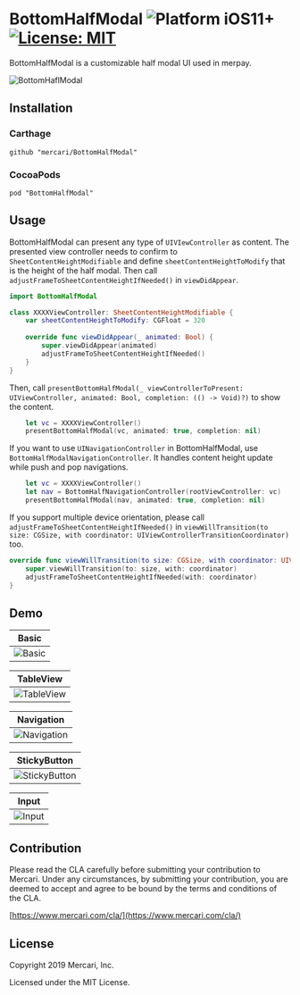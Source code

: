 # BottomHalfModal  ![Platform iOS11+](https://img.shields.io/badge/platform-ios11%2B-red) [![License: MIT](https://img.shields.io/badge/License-MIT-green.svg)](https://opensource.org/licenses/MIT)

BottomHalfModal is a customizable half modal UI used in merpay.

![BottomHaflModal](https://github.com/mercari/BottomHalfModal/raw/master/Screenshots/basic.gif)

## Installation

### Carthage

```
github "mercari/BottomHalfModal"
```

### CocoaPods

```
pod "BottomHalfModal"
```


## Usage

BottomHalfModal can present any type of `UIVIewController` as content. The presented view controller needs to confirm to `SheetContentHeightModifiable` and define `sheetContentHeightToModify` that is the height of the half modal. Then call `adjustFrameToSheetContentHeightIfNeeded()` in `viewDidAppear`.

```swift
import BottomHalfModal

class XXXXViewController: SheetContentHeightModifiable {
    var sheetContentHeightToModify: CGFloat = 320
    
    override func viewDidAppear(_ animated: Bool) {
        super.viewDidAppear(animated)
        adjustFrameToSheetContentHeightIfNeeded()
    }
}

```

Then, call `presentBottomHalfModal(_ viewControllerToPresent: UIViewController, animated: Bool, completion: (() -> Void)?)` to show  the content.

```swift
    let vc = XXXXViewController()
    presentBottomHalfModal(vc, animated: true, completion: nil)
```

If you want to use `UINavigationController` in BottomHalfModal, use `BottomHalfModalNavigationController`. It handles content height update while push and pop navigations.

```swift
    let vc = XXXXViewController()
    let nav = BottomHalfNavigationController(rootViewController: vc)
    presentBottomHalfModal(nav, animated: true, completion: nil)
```


If you support multiple device orientation, please call `adjustFrameToSheetContentHeightIfNeeded()` in `viewWillTransition(to size: CGSize, with coordinator: UIViewControllerTransitionCoordinator)` too.

```swift
override func viewWillTransition(to size: CGSize, with coordinator: UIViewControllerTransitionCoordinator) {
    super.viewWillTransition(to: size, with: coordinator)
    adjustFrameToSheetContentHeightIfNeeded(with: coordinator)
}
```

## Demo

|Basic|
|---|
|![Basic](https://github.com/mercari/BottomHalfModal/raw/master/Screenshots/basic.gif)|

|TableView|
|---|
|![TableView](https://github.com/mercari/BottomHalfModal/raw/master/Screenshots/tableview.gif)|

|Navigation|
|---|
|![Navigation](https://github.com/mercari/BottomHalfModal/raw/master/Screenshots/navigation.gif)|

|StickyButton|
|---|
|![StickyButton](https://github.com/mercari/BottomHalfModal/raw/master/Screenshots/stickybutton.gif)|

|Input|
|---|
|![Input](https://github.com/mercari/BottomHalfModal/raw/master/Screenshots/input.gif)|

## Contribution

Please read the CLA carefully before submitting your contribution to Mercari.
Under any circumstances, by submitting your contribution, you are deemed to accept and agree to be bound by the terms and conditions of the CLA.

[https://www.mercari.com/cla/](https://www.mercari.com/cla/)


## License

Copyright 2019 Mercari, Inc.

Licensed under the MIT License.
